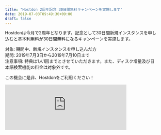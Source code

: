 ```yaml
---
title: "Hostdon 2周年記念 30日間無料キャンペーンを実施します"
date: 2019-07-03T09:49:30+09:00
draft: false
---
```


Hostdonは今月で2周年となります。記念として30日間新規インスタンスを申し込むと基本利用料が30日間無料になるキャンペーンを実施します。    

対象: 期間中、新規インスタンスを申し込んだ方  
期間: 2019年7月3日から2019年7月10日まで  
注意事項: 特典は1人1回までとさせていただきます。また、ディスク増量及び日本語検索機能の料金は対象外です。    

この機会に是非、Hostdonをご利用ください！

<iframe src="https://mstdn.hostdon.jp/@hostdon/102366538146631380/embed" class="mastodon-embed" style="max-width: 100%; border: 0" width="400" allowfullscreen="allowfullscreen"></iframe><script src="https://mstdn.hostdon.jp/embed.js" async="async"></script>
